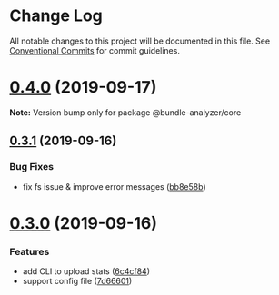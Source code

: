 # Change Log

All notable changes to this project will be documented in this file.
See [Conventional Commits](https://conventionalcommits.org) for commit guidelines.

# [0.4.0](https://github.com/smooth-code/bundle-analyzer-javascript/tree/master/packages/core/compare/v0.3.1...v0.4.0) (2019-09-17)

**Note:** Version bump only for package @bundle-analyzer/core





## [0.3.1](https://github.com/smooth-code/bundle-analyzer-javascript/tree/master/packages/core/compare/v0.3.0...v0.3.1) (2019-09-16)


### Bug Fixes

* fix fs issue & improve error messages ([bb8e58b](https://github.com/smooth-code/bundle-analyzer-javascript/tree/master/packages/core/commit/bb8e58b))





# [0.3.0](https://github.com/smooth-code/bundle-analyzer-javascript/tree/master/packages/core/compare/v0.2.1...v0.3.0) (2019-09-16)


### Features

* add CLI to upload stats ([6c4cf84](https://github.com/smooth-code/bundle-analyzer-javascript/tree/master/packages/core/commit/6c4cf84))
* support config file ([7d66601](https://github.com/smooth-code/bundle-analyzer-javascript/tree/master/packages/core/commit/7d66601))
